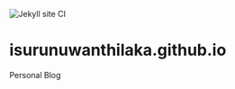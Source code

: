 ![Jekyll site CI](https://github.com/isurunuwanthilaka/isurunuwanthilaka.github.io/workflows/jekyll/badge.svg)

# isurunuwanthilaka.github.io

Personal Blog
